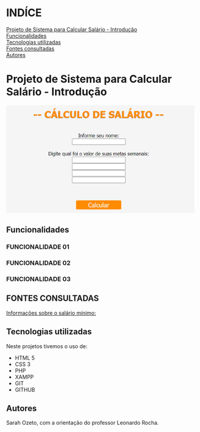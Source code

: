 # INDÍCE
[Projeto de Sistema para Calcular Salário - Introdução](#projeto-de-sistema-para-calcular-sal%C3%A1rio---introdu%C3%A7%C3%A3o)<br>
[Funcionalidades](#funcionalidades)  
[Tecnologias utilizadas](#tecnologias-utilizadas)  
[Fontes consultadas](#fontes-consultadas)  
[Autores](#autores)  


# Projeto de Sistema para Calcular Salário - Introdução

![Imagem da página inicial](imagem/printelainicial.png)



## Funcionalidades

### FUNCIONALIDADE 01

### FUNCIONALIDADE 02

### FUNCIONALIDADE 03

## FONTES CONSULTADAS
[Informações sobre o salário mínimo:]( https://www.aen.pr.gov.br/Noticia/Maior-do-Brasil-governador-confirma-novo-Piso-Regional-que-vai-de-R-18-mil-R-21-mil#:~:text=Na%20primeira%2C%20que%20contempla%20os,de%20R%24%201.927%2C02.)

## Tecnologias utilizadas
Neste projetos tivemos o uso de:
* HTML 5 
* CSS 3
* PHP
* XAMPP
* GIT 
* GITHUB

## Autores

Sarah Ozeto, com a orientação do professor Leonardo Rocha.
